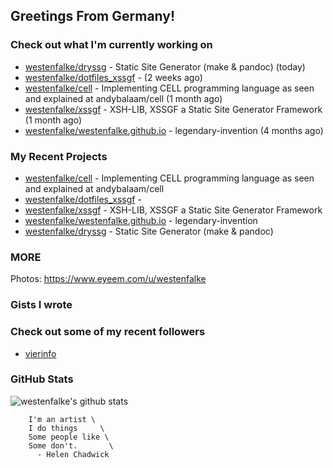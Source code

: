 ## Greetings From Germany!

### Check out what I'm currently working on

- [westenfalke/dryssg](https://github.com/westenfalke/dryssg) - Static Site Generator (make &amp; pandoc) (today)
- [westenfalke/dotfiles_xssgf](https://github.com/westenfalke/dotfiles_xssgf) -  (2 weeks ago)
- [westenfalke/cell](https://github.com/westenfalke/cell) - Implementing CELL programming language as seen and explained at andybalaam/cell (1 month ago)
- [westenfalke/xssgf](https://github.com/westenfalke/xssgf) - XSH-LIB, XSSGF a Static Site Generator Framework (1 month ago)
- [westenfalke/westenfalke.github.io](https://github.com/westenfalke/westenfalke.github.io) - legendary-invention (4 months ago)

### My Recent Projects

- [westenfalke/cell](https://github.com/westenfalke/cell) - Implementing CELL programming language as seen and explained at andybalaam/cell
- [westenfalke/dotfiles_xssgf](https://github.com/westenfalke/dotfiles_xssgf) - 
- [westenfalke/xssgf](https://github.com/westenfalke/xssgf) - XSH-LIB, XSSGF a Static Site Generator Framework
- [westenfalke/westenfalke.github.io](https://github.com/westenfalke/westenfalke.github.io) - legendary-invention
- [westenfalke/dryssg](https://github.com/westenfalke/dryssg) - Static Site Generator (make &amp; pandoc)

### MORE 
Photos: https://www.eyeem.com/u/westenfalke

### Gists I wrote


### Check out some of my recent followers

- [vierinfo](https://github.com/vierinfo)

### GitHub Stats
![westenfalke's github stats](https://github-readme-stats.vercel.app/api?username=westenfalke&count_private=true&hide_title=true)

```vim 
    I'm an artist \
    I do things     \
    Some people like \
    Some don't.       \
      - Helen Chadwick
```
